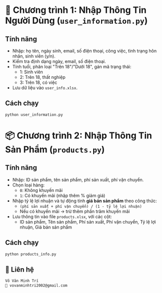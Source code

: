# 🧾 Chương trình 1: Nhập Thông Tin Người Dùng (`user_information.py`)

## Tính năng
- Nhập: họ tên, ngày sinh, email, số điện thoại, công việc, tình trạng hôn nhân, sinh viên (y/n).
- Kiểm tra định dạng ngày, email, số điện thoại.
- Tính tuổi, phân loại "Trên 18"/"Dưới 18", gán mã trạng thái:
  - 1: Sinh viên
  - 2: Trên 18, thất nghiệp
  - 3: Trên 18, có việc
- Lưu dữ liệu vào `user_info.xlsx`.

## Cách chạy
```bash
python user_information.py
```

# 📦 Chương trình 2: Nhập Thông Tin Sản Phẩm (`products.py`)

## Tính năng
- Nhập: ID sản phẩm, tên sản phẩm, phí sản xuất, phí vận chuyển.
- Chọn loại hàng:
  - `0`: Không khuyến mãi  
  - `1`: Có khuyến mãi (nhập thêm % giảm giá)
- Nhập tỷ lệ lợi nhuận và tự động tính **giá bán sản phẩm** theo công thức:
  - `(phí sản xuất + phí vận chuyển) / (1 - tỷ lệ lợi nhuận)`
  - Nếu có khuyến mãi → trừ thêm phần trăm khuyến mãi
- Lưu thông tin vào file `products.xlsx`, với các cột:
  - ID sản phẩm, Tên sản phẩm, Phí sản xuất, Phí vận chuyển, Tỷ lệ lợi nhuận, Giá bán sản phẩm

## Cách chạy
```bash
python products_info.py
```
## 📧 Liên hệ
```bash
Võ Văn Minh Trí  
📩 vovanminhtri2002@gmail.com
```

